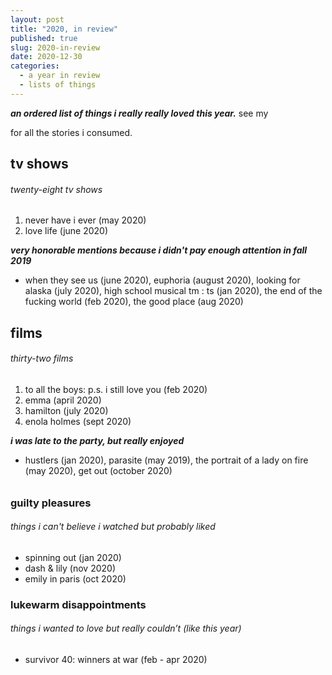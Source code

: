 ```yaml
---
layout: post
title: "2020, in review"
published: true
slug: 2020-in-review
date: 2020-12-30
categories:
  - a year in review
  - lists of things
---
```


***an ordered list of things i really really loved this year.***  see my 

[scrapbook]: https://scrapbook.kellyluo.me/

for all the stories i consumed. 



## tv shows 

###### twenty-eight tv shows

1. never have i ever (may 2020)
2. love life (june 2020)

***very honorable mentions because i didn't pay enough attention in fall 2019***

- when they see us (june 2020), euphoria (august 2020), looking for alaska (july 2020), high school musical tm : ts (jan 2020), the end of the fucking world (feb 2020), the good place (aug 2020)

## films 

###### thirty-two films

1. to all the boys: p.s. i still love you (feb 2020)
2. emma (april 2020)
3. hamilton (july 2020)
4. enola holmes (sept 2020)

***i was late to the party, but really enjoyed***

- hustlers (jan 2020), parasite (may 2019), the portrait of a lady on fire (may 2020), get out (october 2020)

###### 

### guilty pleasures

###### things i can't believe i watched but probably liked

- spinning out (jan 2020)
- dash & lily (nov 2020)
- emily in paris (oct 2020)



### lukewarm disappointments

###### things i wanted to love but really couldn’t (like this year)

- survivor 40: winners at war (feb - apr 2020)

  

 